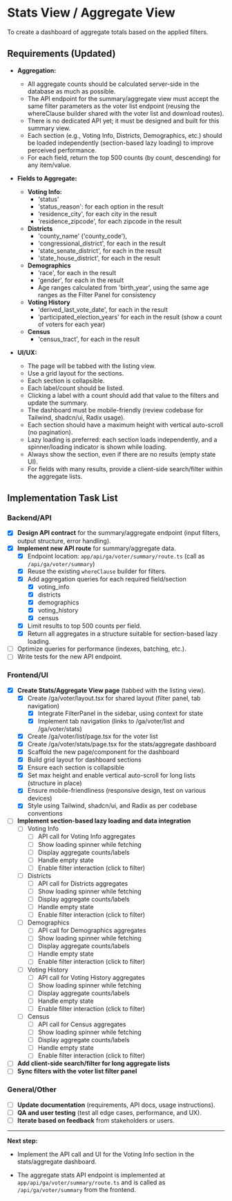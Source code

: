 # Stats View / Aggregate View

To create a dashboard of aggregate totals based on the applied filters.

## Requirements (Updated)

- **Aggregation:**
  - All aggregate counts should be calculated server-side in the database as much as possible.
  - The API endpoint for the summary/aggregate view must accept the same filter parameters as the voter list endpoint (reusing the whereClause builder shared with the voter list and download routes).
  - There is no dedicated API yet; it must be designed and built for this summary view.
  - Each section (e.g., Voting Info, Districts, Demographics, etc.) should be loaded independently (section-based lazy loading) to improve perceived performance.
  - For each field, return the top 500 counts (by count, descending) for any item/value.

- **Fields to Aggregate:**
  - **Voting Info:**
    - 'status'
    - 'status_reason': for each option in the result
    - 'residence_city', for each city in the result
    - 'residence_zipcode', for each zipcode in the result
  - **Districts**
    - 'county_name' ('county_code'),
    - 'congressional_district', for each in the result
    - 'state_senate_district', for each in the result
    - 'state_house_district', for each in the result
  - **Demographics**
    - 'race', for each in the result
    - 'gender', for each in the result
    - Age ranges calculated from 'birth_year', using the same age ranges as the Filter Panel for consistency
  - **Voting History**
    - 'derived_last_vote_date', for each in the result
    - 'participated_election_years' for each in the result (show a count of voters for each year)
  - **Census**
    - 'census_tract', for each in the result

- **UI/UX:**
  - The page will be tabbed with the listing view.
  - Use a grid layout for the sections.
  - Each section is collapsible.
  - Each label/count should be listed.
  - Clicking a label with a count should add that value to the filters and update the summary.
  - The dashboard must be mobile-friendly (review codebase for Tailwind, shadcn/ui, Radix usage).
  - Each section should have a maximum height with vertical auto-scroll (no pagination).
  - Lazy loading is preferred: each section loads independently, and a spinner/loading indicator is shown while loading.
  - Always show the section, even if there are no results (empty state UI).
  - For fields with many results, provide a client-side search/filter within the aggregate lists.

## Implementation Task List

### Backend/API
- [x] **Design API contract** for the summary/aggregate endpoint (input filters, output structure, error handling).
- [x] **Implement new API route** for summary/aggregate data.
    - [x] Endpoint location: `app/api/ga/voter/summary/route.ts` (call as `/api/ga/voter/summary`)
    - [x] Reuse the existing `whereClause` builder for filters.
    - [x] Add aggregation queries for each required field/section
        - [x] voting_info
        - [x] districts
        - [x] demographics
        - [x] voting_history
        - [x] census
    - [x] Limit results to top 500 counts per field.
    - [x] Return all aggregates in a structure suitable for section-based lazy loading.
- [ ] Optimize queries for performance (indexes, batching, etc.).
- [ ] Write tests for the new API endpoint.

### Frontend/UI
- [x] **Create Stats/Aggregate View page** (tabbed with the listing view).
    - [x] Create /ga/voter/layout.tsx for shared layout (filter panel, tab navigation)
        - [x] Integrate FilterPanel in the sidebar, using context for state
        - [x] Implement tab navigation (links to /ga/voter/list and /ga/voter/stats)
    - [x] Create /ga/voter/list/page.tsx for the voter list
    - [x] Create /ga/voter/stats/page.tsx for the stats/aggregate dashboard
    - [x] Scaffold the new page/component for the dashboard
    - [x] Build grid layout for dashboard sections
    - [x] Ensure each section is collapsible
    - [x] Set max height and enable vertical auto-scroll for long lists (structure in place)
    - [x] Ensure mobile-friendliness (responsive design, test on various devices)
    - [x] Style using Tailwind, shadcn/ui, and Radix as per codebase conventions

- [ ] **Implement section-based lazy loading and data integration**
    - [ ] Voting Info
        - [ ] API call for Voting Info aggregates
        - [ ] Show loading spinner while fetching
        - [ ] Display aggregate counts/labels
        - [ ] Handle empty state
        - [ ] Enable filter interaction (click to filter)
    - [ ] Districts
        - [ ] API call for Districts aggregates
        - [ ] Show loading spinner while fetching
        - [ ] Display aggregate counts/labels
        - [ ] Handle empty state
        - [ ] Enable filter interaction (click to filter)
    - [ ] Demographics
        - [ ] API call for Demographics aggregates
        - [ ] Show loading spinner while fetching
        - [ ] Display aggregate counts/labels
        - [ ] Handle empty state
        - [ ] Enable filter interaction (click to filter)
    - [ ] Voting History
        - [ ] API call for Voting History aggregates
        - [ ] Show loading spinner while fetching
        - [ ] Display aggregate counts/labels
        - [ ] Handle empty state
        - [ ] Enable filter interaction (click to filter)
    - [ ] Census
        - [ ] API call for Census aggregates
        - [ ] Show loading spinner while fetching
        - [ ] Display aggregate counts/labels
        - [ ] Handle empty state
        - [ ] Enable filter interaction (click to filter)

- [ ] **Add client-side search/filter for long aggregate lists**
- [ ] **Sync filters with the voter list filter panel**

### General/Other
- [ ] **Update documentation** (requirements, API docs, usage instructions).
- [ ] **QA and user testing** (test all edge cases, performance, and UX).
- [ ] **Iterate based on feedback** from stakeholders or users.

---

**Next step:**
- Implement the API call and UI for the Voting Info section in the stats/aggregate dashboard.

- The aggregate stats API endpoint is implemented at `app/api/ga/voter/summary/route.ts` and is called as `/api/ga/voter/summary` from the frontend.